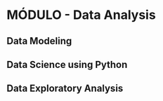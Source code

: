 # MÓDULO - Data Analysis

## Data Modeling
## Data Science using Python
## Data Exploratory Analysis

